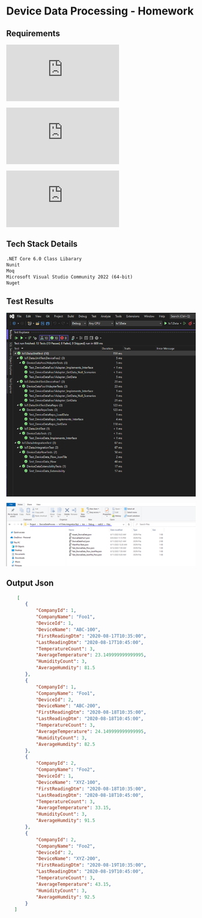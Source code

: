 # Device Data Processing - Homework

## Requirements
![Requirement Doc](https://github.com/senrepo/DeviceDataProcess/blob/main/Files/Cargo-%20DeviceDataTakeHomeAssignment.pdf)

![Json File 1](https://github.com/senrepo/DeviceDataProcess/blob/main/Files/DeviceDataFoo1.json)

![Json File 2](https://github.com/senrepo/DeviceDataProcess/blob/main/Files/DeviceDataFoo2.json)

## Tech Stack Details
    .NET Core 6.0 Class Libarary
    Nunit
    Moq
    Microsoft Visual Studio Community 2022 (64-bit)
    Nuget

## Test Results
![Test Results (unit & integration)](https://github.com/senrepo/DeviceDataProcess/blob/main/Files/TestResults.PNG)

![Integration Tests Output Files](https://github.com/senrepo/DeviceDataProcess/blob/main/Files/JsonOutputFiles.PNG)

## Output Json

 ```json
     [
        {
            "CompanyId": 1,
            "CompanyName": "Foo1",
            "DeviceId": 1,
            "DeviceName": "ABC-100",
            "FirstReadingDtm": "2020-08-17T10:35:00",
            "LastReadingDtm": "2020-08-17T10:45:00",
            "TemperatureCount": 3,
            "AverageTemperature": 23.149999999999995,
            "HumidityCount": 3,
            "AverageHumdity": 81.5
        },
        {
            "CompanyId": 1,
            "CompanyName": "Foo1",
            "DeviceId": 2,
            "DeviceName": "ABC-200",
            "FirstReadingDtm": "2020-08-18T10:35:00",
            "LastReadingDtm": "2020-08-18T10:45:00",
            "TemperatureCount": 3,
            "AverageTemperature": 24.149999999999995,
            "HumidityCount": 3,
            "AverageHumdity": 82.5
        },
        {
            "CompanyId": 2,
            "CompanyName": "Foo2",
            "DeviceId": 1,
            "DeviceName": "XYZ-100",
            "FirstReadingDtm": "2020-08-18T10:35:00",
            "LastReadingDtm": "2020-08-18T10:45:00",
            "TemperatureCount": 3,
            "AverageTemperature": 33.15,
            "HumidityCount": 3,
            "AverageHumdity": 91.5
        },
        {
            "CompanyId": 2,
            "CompanyName": "Foo2",
            "DeviceId": 2,
            "DeviceName": "XYZ-200",
            "FirstReadingDtm": "2020-08-19T10:35:00",
            "LastReadingDtm": "2020-08-19T10:45:00",
            "TemperatureCount": 3,
            "AverageTemperature": 43.15,
            "HumidityCount": 3,
            "AverageHumdity": 92.5
        }
    ]
```